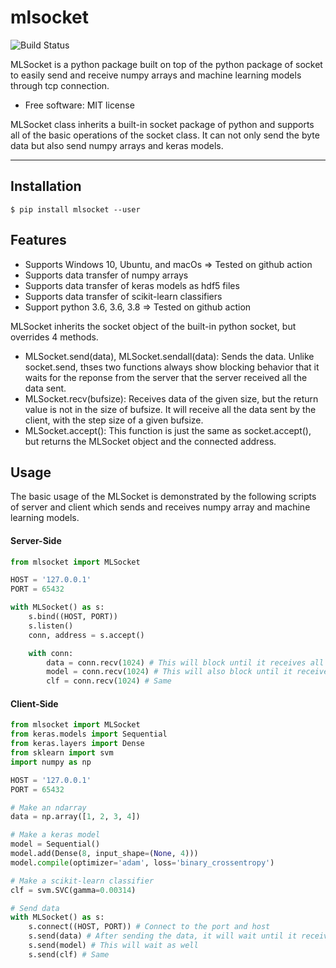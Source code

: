 # mlsocket

![Build Status](https://github.com/k2sebeom/mlsocket/workflows/Build%20Status/badge.svg?branch=master)

MLSocket is a python package built on top of the python package of socket to easily send and receive numpy arrays and machine learning models through tcp connection.

* Free software: MIT license

MLSocket class inherits a built-in socket package of python and supports all of the basic operations of the socket class.
It can not only send the byte data but also send numpy arrays and keras models.

------

## Installation

    $ pip install mlsocket --user
    

## Features

* Supports Windows 10, Ubuntu, and macOs => Tested on github action
* Supports data transfer of numpy arrays
* Supports data transfer of keras models as hdf5 files
* Supports data transfer of scikit-learn classifiers
* Support python 3.6, 3.6, 3.8 => Tested on github action

MLSocket inherits the socket object of the built-in python socket, but overrides 4 methods.

* MLSocket.send(data), MLSocket.sendall(data): Sends the data. Unlike socket.send, thses two functions always show blocking behavior that it waits for the reponse from the server that the server received all the data sent.
* MLSocket.recv(bufsize): Receives data of the given size, but the return value is not in the size of bufsize. It will receive all the data sent by the client, with the step size of a given bufsize.
* MLSocket.accept(): This function is just the same as socket.accept(), but returns the MLSocket object and the connected address.

## Usage

The basic usage of the MLSocket is demonstrated by the following scripts of server and client which sends and receives numpy array and machine learning models.

#### Server-Side

```python
from mlsocket import MLSocket

HOST = '127.0.0.1'
PORT = 65432

with MLSocket() as s:
    s.bind((HOST, PORT))
    s.listen()
    conn, address = s.accept()

    with conn:
        data = conn.recv(1024) # This will block until it receives all the data send by the client, with the step size of 1024 bytes.
        model = conn.recv(1024) # This will also block until it receives all the data.
        clf = conn.recv(1024) # Same
```

#### Client-Side
```python
from mlsocket import MLSocket
from keras.models import Sequential
from keras.layers import Dense
from sklearn import svm
import numpy as np

HOST = '127.0.0.1'
PORT = 65432

# Make an ndarray
data = np.array([1, 2, 3, 4])

# Make a keras model
model = Sequential()
model.add(Dense(8, input_shape=(None, 4)))
model.compile(optimizer='adam', loss='binary_crossentropy')

# Make a scikit-learn classifier
clf = svm.SVC(gamma=0.00314)

# Send data
with MLSocket() as s:
    s.connect((HOST, PORT)) # Connect to the port and host
    s.send(data) # After sending the data, it will wait until it receives the reponse from the server
    s.send(model) # This will wait as well
    s.send(clf) # Same
```
    
